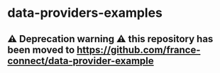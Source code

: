# data-providers-examples

## :warning: Deprecation warning :warning: this repository has been moved to https://github.com/france-connect/data-provider-example
